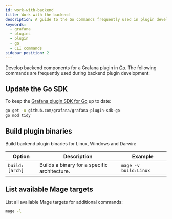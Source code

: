 ```yaml
---
id: work-with-backend
title: Work with the backend
description: A guide to the Go commands frequently used in plugin development.
keywords:
  - grafana
  - plugins
  - plugin
  - go
  - CLI commands
sidebar_position: 2
---
```


Develop backend components for a Grafana plugin in [Go](https://go.dev/). The following commands are frequently used during backend plugin development:

## Update the Go SDK

To keep the [Grafana plugin SDK for Go](../../introduction/grafana-plugin-sdk-for-go) up to date:

```bash
go get -u github.com/grafana/grafana-plugin-sdk-go
go mod tidy
```

## Build plugin binaries

Build backend plugin binaries for Linux, Windows and Darwin:

| Option         | Description                                  | Example               |
| -------------- | -------------------------------------------- | --------------------- |
| `build:[arch]` | Builds a binary for a specific architecture. | `mage -v build:Linux` |

## List available Mage targets

List all available Mage targets for additional commands:

```bash
mage -l
```
